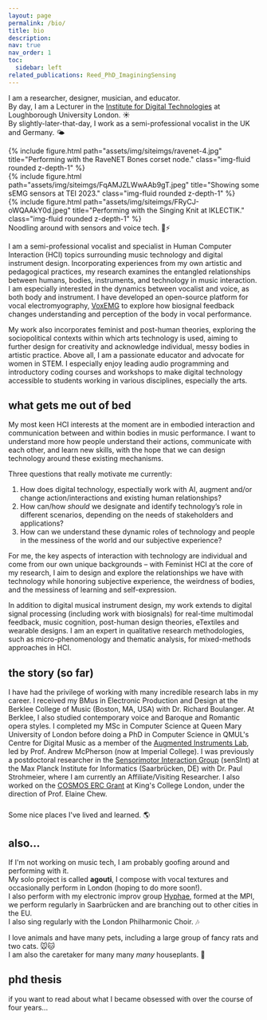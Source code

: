```yaml
---
layout: page
permalink: /bio/
title: bio
description:
nav: true
nav_order: 1
toc:
  sidebar: left
related_publications: Reed_PhD_ImaginingSensing
---
```


I am a researcher, designer, musician, and educator. <br>
By day, I am a Lecturer in the [Institute for Digital Technologies](https://www.lborolondon.ac.uk/institutes/digital-technologies/) at Loughborough University London. ☀️ <br>
By slightly-later-that-day, I work as a semi-professional vocalist in the UK and Germany. 🌤️

<div class="row">
    <div class="col-sm mt-3 mt-md-0">
        {% include figure.html path="assets/img/siteimgs/ravenet-4.jpg" title="Performing with the RaveNET Bones corset node." class="img-fluid rounded z-depth-1" %}
    </div>
</div>

<div class="row justify-content-sm-center">
    <div class="col-sm-7 mt-3 mt-md-2">
        {% include figure.html path="assets/img/siteimgs/FqAMJZLWwAAb9gT.jpeg" title="Showing some sEMG sensors at TEI 2023." class="img-fluid rounded z-depth-1" %}
    </div>
    <div class="col-sm-5 mt-3 mt-md-2">
        {% include figure.html path="assets/img/siteimgs/FRyCJ-oWQAAkY0d.jpeg" title="Performing with the Singing Knit at IKLECTIK." class="img-fluid rounded z-depth-1" %}
    </div>
    <div class="caption">
    Noodling around with sensors and voice tech. 🧶⚡️
	</div>
</div>

I am a semi-professional vocalist and specialist in Human Computer Interaction (HCI) topics surrounding music technology and digital instrument design. Incorporating experiences from my own artistic and pedagogical practices, my research examines the entangled relationships between humans, bodies, instruments, and technology in music interaction. I am especially interested in the dynamics between vocalist and voice, as both body and instrument. I have developed an open-source platform for vocal electromyography, [VoxEMG](https://github.com/courtcourtaney/voxEMG) to explore how biosignal feedback changes understanding and perception of the body in vocal performance. 
<!-- I am especially interested in music technology and working with singers; I have incorporated much of my work into my own vocal practice.  -->

My work also incorporates feminist and post-human theories, exploring the sociopolitical contexts within which arts technology is used, aiming to further design for creativity and acknowledge individual, messy bodies in artistic practice. Above all, I am a passionate educator and advocate for women in STEM. I especially enjoy leading audio programming and introductory coding courses and workshops to make digital technology accessible to students working in various disciplines, especially the arts.

## what gets me out of bed

My most keen HCI interests at the moment are in embodied interaction and communication between and within bodies in music performance. I want to understand more how people understand their actions, communicate with each other, and learn new skills, with the hope that we can design technology around these existing mechanisms. 

Three questions that really motivate me currently:

 1. How does digital technology, espectially work with AI, augment and/or change action/interactions and existing human relationships?
 2. How can/how *should* we designate and identify technology’s role in different scenarios, depending on the needs of stakeholders and applications?
 3. How can we understand these dynamic roles of technology and people in the messiness of the world and our subjective experience?

For me, the key aspects of interaction with technology are individual and come from our own unique backgrounds – with Feminist HCI at the core of my research, I aim to design and explore the relationships we have with technology while honoring subjective experience, the weirdness of bodies, and the messiness of learning and self-expression.

In addition to digital musical instrument design, my work extends to digital signal processing (including work with biosignals) for real-time multimodal feedback, music cognition, post-human design theories, eTextiles and wearable designs. I am an expert in qualitative research methodologies, such as micro-phenomenology and thematic analysis, for mixed-methods approaches in HCI.

## the story (so far)

I have had the privilege of working with many incredible research labs in my career. I received my BMus in Electronic Production and Design at the Berklee College of Music (Boston, MA, USA) with Dr. Richard Boulanger. At Berklee, I also studied contemporary voice and Baroque and Romantic opera styles. I completed my MSc in Computer Science at Queen Mary University of London before doing a PhD in Computer Science in QMUL's Centre for Digital Music as a member of the [Augmented Instruments Lab](http://instrumentslab.org/), led by Prof. Andrew McPherson (now at Imperial College). I was previously a postdoctoral researcher in the [Sensorimotor Interaction Group](https://sensint.mpi-inf.mpg.de/) (senSInt) at the Max Planck Institute for Informatics (Saarbrücken, DE) with Dr. Paul Strohmeier, where I am currently an Affiliate/Visiting Researcher. I also worked on the [COSMOS ERC Grant](https://cosmos.isd.kcl.ac.uk/) at King's College London, under the direction of Prof. Elaine Chew.

<div class="row justify-content-sm-center">
	<svg height="10">
 	{% include figure.html path="assets/img/siteimgs/timeline.svg" width= "800px" title="My journey from Berklee to QMUL to MPI to KCL to LUL."%}
	</svg>
	<div class="caption">
    Some nice places I've lived and learned. 🌎
	</div>
</div>

## also...
If I'm not working on music tech, I am probably goofing around and performing with it. <br>
My solo project is called **agouti**, I compose with vocal textures and occasionally perform in London (hoping to do more soon!). <br>
I also perform with my electronic improv group [Hyphae](https://www.yfyfyf.xyz/index.html), formed at the MPI, we perform regularly in Saarbrücken and are branching out to other cities in the EU. <br>
I also sing regularly with the London Philharmonic Choir. 🎶

I love animals and have many pets, including a large group of fancy rats and two cats. 🐭🐱<br>
I am also the caretaker for many many *many* houseplants. 🌿

<h2>phd thesis</h2>
if you want to read about what I became obsessed with over the course of four years...

<!-- Some of my current professional service includes exciting work as part of the Women in Music Information (WiMIR) Workshop Organizing Committee. The workshop operates as a satellite event to the International Society for Music Information Retrieval (ISMIR) and aims to unite and support women and other underrepresented community members working within music information retrieval (MIR). -->

<!-- I also work as a semi-professional vocalist and an amateur French horn player. Currently, I am a member of the London Philharmonic Choir and London Philharmonic Semi Chorus, and sing frequently as a session musician with Hi Lo Singers. -->
